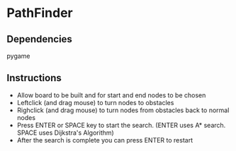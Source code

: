 # PathFinder
## Dependencies
pygame

## Instructions
- Allow board to be built and for start and end nodes to be chosen
- Leftclick (and drag mouse) to turn nodes to obstacles
- Righclick (and drag mouse) to turn nodes from obstacles back to normal nodes
- Press ENTER or SPACE key to start the search. (ENTER uses A* search. SPACE uses Dijkstra's Algorithm)
- After the search is complete you can press ENTER to restart

